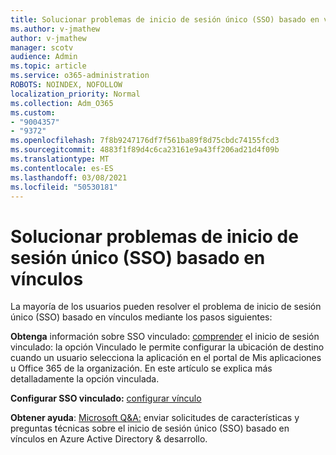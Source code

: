 ```yaml
---
title: Solucionar problemas de inicio de sesión único (SSO) basado en vínculos
ms.author: v-jmathew
author: v-jmathew
manager: scotv
audience: Admin
ms.topic: article
ms.service: o365-administration
ROBOTS: NOINDEX, NOFOLLOW
localization_priority: Normal
ms.collection: Adm_O365
ms.custom:
- "9004357"
- "9372"
ms.openlocfilehash: 7f8b9247176df7f561ba89f8d75cbdc74155fcd3
ms.sourcegitcommit: 4883f1f89d4c6ca23161e9a43ff206ad21d4f09b
ms.translationtype: MT
ms.contentlocale: es-ES
ms.lasthandoff: 03/08/2021
ms.locfileid: "50530181"
---
```

# <a name="troubleshoot-link-based-seamless-single-sign-on-sso-issues"></a>Solucionar problemas de inicio de sesión único (SSO) basado en vínculos

La mayoría de los usuarios pueden resolver el problema de inicio de sesión único (SSO) basado en vínculos mediante los pasos siguientes:

**Obtenga** información sobre SSO vinculado: [comprender](https://docs.microsoft.com/azure/active-directory/manage-apps/configure-linked-sign-on) el inicio de sesión vinculado: la opción Vinculado le permite configurar la ubicación de destino cuando un usuario selecciona la aplicación en el portal de Mis aplicaciones u Office 365 de la organización. En este artículo se explica más detalladamente la opción vinculada.

**Configurar SSO vinculado:** [configurar vínculo](https://docs.microsoft.com/azure/active-directory/manage-apps/configure-linked-sign-on#configure-link)

**Obtener ayuda**: [Microsoft Q&A:](https://docs.microsoft.com/answers/topics/azure-ad-single-sign-on.html) enviar solicitudes de características y preguntas técnicas sobre el inicio de sesión único (SSO) basado en vínculos en Azure Active Directory & desarrollo.
